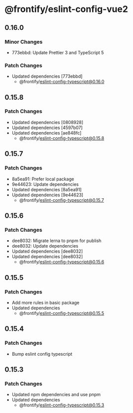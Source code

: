 # @frontify/eslint-config-vue2

## 0.16.0

### Minor Changes

-   773ebbd: Update Prettier 3 and TypeScript 5

### Patch Changes

-   Updated dependencies [773ebbd]
    -   @frontify/eslint-config-typescript@0.16.0

## 0.15.8

### Patch Changes

-   Updated dependencies [0808928]
-   Updated dependencies [4597b07]
-   Updated dependencies [ae848fc]
    -   @frontify/eslint-config-typescript@0.15.8

## 0.15.7

### Patch Changes

-   8a5ea91: Prefer local package
-   9e44623: Update dependencies
-   Updated dependencies [8a5ea91]
-   Updated dependencies [9e44623]
    -   @frontify/eslint-config-typescript@0.15.7

## 0.15.6

### Patch Changes

-   dee8032: Migrate lerna to pnpm for publish
-   dee8032: Update dependencies
-   Updated dependencies [dee8032]
-   Updated dependencies [dee8032]
    -   @frontify/eslint-config-typescript@0.15.6

## 0.15.5

### Patch Changes

-   Add more rules in basic package
-   Updated dependencies
    -   @frontify/eslint-config-typescript@0.15.5

## 0.15.4

### Patch Changes

-   Bump eslint config typescript

## 0.15.3

### Patch Changes

-   Updated npm dependencies and use pnpm
-   Updated dependencies
    -   @frontify/eslint-config-typescript@0.15.3
